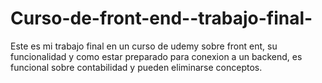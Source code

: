 # Curso-de-front-end--trabajo-final-
Este es mi trabajo final en un curso de udemy sobre front ent, su funcionalidad y como estar preparado para conexion a un backend, es funcional sobre contabilidad y pueden eliminarse conceptos.
